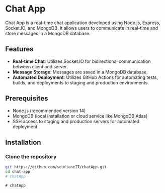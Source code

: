 # Chat App

Chat App is a real-time chat application developed using Node.js, Express, Socket.IO, and MongoDB. It allows users to communicate in real-time and store messages in a MongoDB database.

## Features

- **Real-time Chat**: Utilizes Socket.IO for bidirectional communication between client and server.
- **Message Storage**: Messages are saved in a MongoDB database.
- **Automated Deployment**: Utilizes GitHub Actions for automating tests, builds, and deployments to staging and production environments.

## Prerequisites

- Node.js (recommended version 14)
- MongoDB (local installation or cloud service like MongoDB Atlas)
- SSH access to staging and production servers for automated deployment

## Installation

### Clone the repository

```bash
git https://github.com/soufianeIT/chatApp.git
cd chat-app
#   c h a t A p p  
 #   c h a t A p p  
 